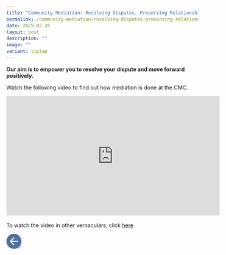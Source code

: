 ```yaml
---
title: "Community Mediation: Resolving Disputes, Preserving Relationships"
permalink: /community-mediation-resolving-disputes-preserving-relationships/
date: 2025-02-26
layout: post
description: ""
image: ""
variant: tiptap
---
```

<p><strong>Our aim is to empower you to resolve your dispute and move forward positively.</strong>
</p>
<p></p>
<p>Watch the following video to find out how mediation is done at the CMC.</p>
<div class="iframe-wrapper">
<iframe height="315" width="560" allowfullscreen="true" frameborder="0" src="https://www.youtube.com/embed/dxFeDOSdi6E?si=WGJAMRyeMN_oWQ15"></iframe>
</div>
<p>To watch the video in other vernaculars, click <a href="https://www.youtube.com/@ministryoflawsingapore1325" rel="noopener nofollow" target="_blank">here</a>
</p>
<p></p>
<p></p><a class="isomer-image-wrapper" href="https://cmc.mlaw.gov.sg"><img style="width: 10%;" height="auto" width="100%" alt="" src="/images/MEDIATION STORIES/Back_button.png"></a>
<p></p>